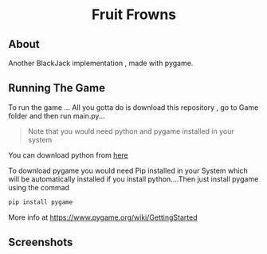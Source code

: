 <h1 align="center">
  Fruit Frowns
</h1>

## About

Another BlackJack implementation , made with pygame.

## Running The Game

To run the game ... All you gotta do is download this repository , go to Game folder and then run main.py...

> Note that you would need python and pygame installed in your system

You can download python from [here](https://www.python.org/downloads/)

To download pygame you would need Pip installed in your System which will be automatically installed if you install python....Then just install pygame using the commad

```bash
pip install pygame
```

More info at https://www.pygame.org/wiki/GettingStarted

## Screenshots
